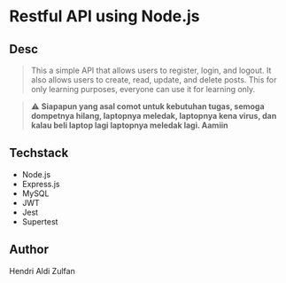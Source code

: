 # Restful API using Node.js

## Desc

> This a simple API that allows users to register, login, and logout. It also allows users to create, read, update, and delete posts. This for only learning purposes, everyone can use it for learning only.

> :warning: **Siapapun yang asal comot untuk kebutuhan tugas, semoga dompetnya hilang, laptopnya meledak, laptopnya kena virus, dan kalau beli laptop lagi laptopnya meledak lagi. Aamiin**

## Techstack

- Node.js
- Express.js
- MySQL
- JWT
- Jest
- Supertest

## Author

Hendri Aldi Zulfan
